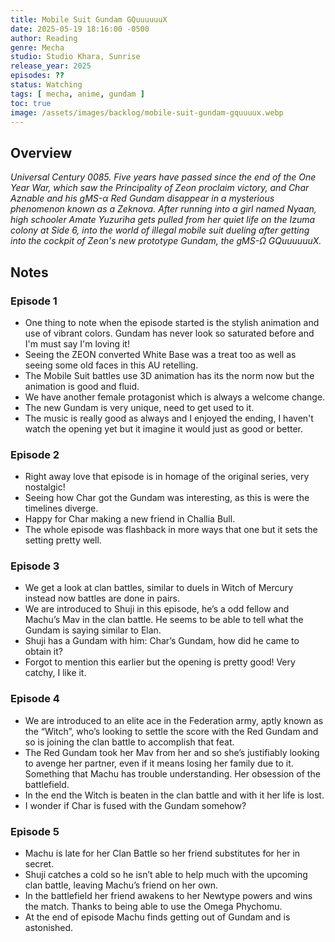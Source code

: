 ```yaml
---
title: Mobile Suit Gundam GQuuuuuuX
date: 2025-05-19 18:16:00 -0500
author: Reading
genre: Mecha
studio: Studio Khara, Sunrise
release_year: 2025 
episodes: ??
status: Watching
tags: [ mecha, anime, gundam ]
toc: true
image: /assets/images/backlog/mobile-suit-gundam-gquuuux.webp
---
```


## Overview

*Universal Century 0085. Five years have passed since the end of the One Year War, which saw the Principality of Zeon proclaim victory, and Char Aznable and his gMS-α Red Gundam disappear in a mysterious phenomenon known as a Zeknova. After running into a girl named Nyaan, high schooler Amate Yuzuriha gets pulled from her quiet life on the Izuma colony at Side 6, into the world of illegal mobile suit dueling after getting into the cockpit of Zeon's new prototype Gundam, the gMS-Ω GQuuuuuuX.*

## Notes

### Episode 1

- One thing to note when the episode started is the stylish animation and use of vibrant colors. Gundam has never look so saturated before and I'm must say I'm loving it!
- Seeing the ZEON converted White Base was a treat too as well as seeing some old faces in this AU retelling. 
- The Mobile Suit battles use 3D animation has its the norm now but the animation is good and fluid. 
- We have another female protagonist which is always a welcome change. 
- The new Gundam is very unique, need to get used to it.
- The music is really good as always and I enjoyed the ending, I haven't watch the opening yet but it imagine it would just as good or better.

### Episode 2

- Right away love that episode is in homage of the original series, very nostalgic!
- Seeing how Char got the Gundam was interesting, as this is were the timelines diverge.
- Happy for Char making a new friend in Challia Bull.
- The whole episode was flashback in more ways that one but it sets the setting pretty well.

### Episode 3

- We get a look at clan battles, similar to duels in Witch of Mercury instead now battles are done in pairs.
- We are introduced to Shuji in this episode, he’s a odd fellow and Machu’s Mav in the clan battle. He seems to be able to tell what the Gundam is saying similar to Elan.
- Shuji has a Gundam with him: Char’s Gundam, how did he came to obtain it?
- Forgot to mention this earlier but the opening is pretty good! Very catchy, I like it.

### Episode 4

- We are introduced to an elite ace in the Federation army, aptly known as the “Witch”, who’s looking to settle the score with the Red Gundam and so is joining the clan battle to accomplish that feat.
- The Red Gundam took her Mav from her and so she’s justifiably looking to avenge her partner, even if it means losing her family due to it. Something that Machu has trouble understanding. Her obsession of the battlefield.
- In the end the Witch is beaten in the clan battle and with it her life is lost.
- I wonder if Char is fused with the Gundam somehow? 

### Episode 5

- Machu is late for her Clan Battle so her friend substitutes for her in secret. 
- Shuji catches a cold so he isn’t able to help much with the upcoming clan battle, leaving Machu’s friend on her own.
- In the battlefield her friend awakens to her Newtype powers and wins the match. Thanks to being able to use the Omega Phychomu.
- At the end of episode Machu finds getting out of Gundam and is astonished.
